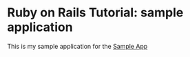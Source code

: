 # Ruby on Rails Tutorial: sample application

This is my sample application for the [Sample App](https://floating-fog-1120.herokuapp.com)